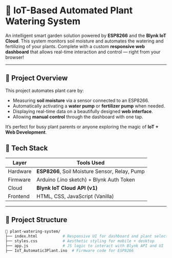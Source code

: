 # 🌿 IoT-Based Automated Plant Watering System

An intelligent smart garden solution powered by **ESP8266** and the **Blynk IoT Cloud**. This system monitors soil moisture and automates the watering and fertilizing of your plants. Complete with a custom **responsive web dashboard** that allows real-time interaction and control — right from your browser!

---

## 🔧 Project Overview

This project automates plant care by:

- Measuring **soil moisture** via a sensor connected to an ESP8266.
- Automatically activating a **water pump** or **fertilizer pump** when needed.
- Displaying real-time data on a beautifully designed **web interface**.
- Allowing **manual control** through the dashboard with one tap.

It’s perfect for busy plant parents or anyone exploring the magic of **IoT + Web Development**.

## 🧠 Tech Stack

| Layer        | Tools Used                                      |
|--------------|-------------------------------------------------|
| Hardware     | **ESP8266**, Soil Moisture Sensor, Relay, Pump  |
| Firmware     | Arduino (.ino sketch) + Blynk Auth Token        |
| Cloud        | **Blynk IoT Cloud API (v1)**                    |
| Frontend     | HTML, CSS, JavaScript (Vanilla)                 |

---

## 📂 Project Structure

```bash
📁 plant-watering-system/
├── index.html           # Responsive UI for dashboard and plant selection
├── styles.css           # Aesthetic styling for mobile + desktop
├── app.js               # JS logic to interact with Blynk API and UI
├── IoT_Automatic3Plant.ino  # Firmware code for ESP8266
